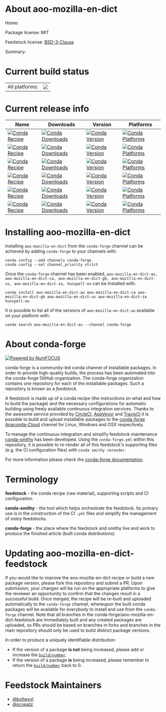 About aoo-mozilla-en-dict
=========================

Home: 

Package license: MIT

Feedstock license: [BSD-3-Clause](https://github.com/conda-forge/hunspell-en-feedstock/blob/master/LICENSE.txt)

Summary: 

Current build status
====================


<table><tr><td>All platforms:</td>
    <td>
      <a href="https://dev.azure.com/conda-forge/feedstock-builds/_build/latest?definitionId=5597&branchName=master">
        <img src="https://dev.azure.com/conda-forge/feedstock-builds/_apis/build/status/hunspell-en-feedstock?branchName=master">
      </a>
    </td>
  </tr>
</table>

Current release info
====================

| Name | Downloads | Version | Platforms |
| --- | --- | --- | --- |
| [![Conda Recipe](https://img.shields.io/badge/recipe-aoo--mozilla--en--dict--au-green.svg)](https://anaconda.org/conda-forge/aoo-mozilla-en-dict-au) | [![Conda Downloads](https://img.shields.io/conda/dn/conda-forge/aoo-mozilla-en-dict-au.svg)](https://anaconda.org/conda-forge/aoo-mozilla-en-dict-au) | [![Conda Version](https://img.shields.io/conda/vn/conda-forge/aoo-mozilla-en-dict-au.svg)](https://anaconda.org/conda-forge/aoo-mozilla-en-dict-au) | [![Conda Platforms](https://img.shields.io/conda/pn/conda-forge/aoo-mozilla-en-dict-au.svg)](https://anaconda.org/conda-forge/aoo-mozilla-en-dict-au) |
| [![Conda Recipe](https://img.shields.io/badge/recipe-aoo--mozilla--en--dict--ca-green.svg)](https://anaconda.org/conda-forge/aoo-mozilla-en-dict-ca) | [![Conda Downloads](https://img.shields.io/conda/dn/conda-forge/aoo-mozilla-en-dict-ca.svg)](https://anaconda.org/conda-forge/aoo-mozilla-en-dict-ca) | [![Conda Version](https://img.shields.io/conda/vn/conda-forge/aoo-mozilla-en-dict-ca.svg)](https://anaconda.org/conda-forge/aoo-mozilla-en-dict-ca) | [![Conda Platforms](https://img.shields.io/conda/pn/conda-forge/aoo-mozilla-en-dict-ca.svg)](https://anaconda.org/conda-forge/aoo-mozilla-en-dict-ca) |
| [![Conda Recipe](https://img.shields.io/badge/recipe-aoo--mozilla--en--dict--gb-green.svg)](https://anaconda.org/conda-forge/aoo-mozilla-en-dict-gb) | [![Conda Downloads](https://img.shields.io/conda/dn/conda-forge/aoo-mozilla-en-dict-gb.svg)](https://anaconda.org/conda-forge/aoo-mozilla-en-dict-gb) | [![Conda Version](https://img.shields.io/conda/vn/conda-forge/aoo-mozilla-en-dict-gb.svg)](https://anaconda.org/conda-forge/aoo-mozilla-en-dict-gb) | [![Conda Platforms](https://img.shields.io/conda/pn/conda-forge/aoo-mozilla-en-dict-gb.svg)](https://anaconda.org/conda-forge/aoo-mozilla-en-dict-gb) |
| [![Conda Recipe](https://img.shields.io/badge/recipe-aoo--mozilla--en--dict--us-green.svg)](https://anaconda.org/conda-forge/aoo-mozilla-en-dict-us) | [![Conda Downloads](https://img.shields.io/conda/dn/conda-forge/aoo-mozilla-en-dict-us.svg)](https://anaconda.org/conda-forge/aoo-mozilla-en-dict-us) | [![Conda Version](https://img.shields.io/conda/vn/conda-forge/aoo-mozilla-en-dict-us.svg)](https://anaconda.org/conda-forge/aoo-mozilla-en-dict-us) | [![Conda Platforms](https://img.shields.io/conda/pn/conda-forge/aoo-mozilla-en-dict-us.svg)](https://anaconda.org/conda-forge/aoo-mozilla-en-dict-us) |
| [![Conda Recipe](https://img.shields.io/badge/recipe-aoo--mozilla--en--dict--za-green.svg)](https://anaconda.org/conda-forge/aoo-mozilla-en-dict-za) | [![Conda Downloads](https://img.shields.io/conda/dn/conda-forge/aoo-mozilla-en-dict-za.svg)](https://anaconda.org/conda-forge/aoo-mozilla-en-dict-za) | [![Conda Version](https://img.shields.io/conda/vn/conda-forge/aoo-mozilla-en-dict-za.svg)](https://anaconda.org/conda-forge/aoo-mozilla-en-dict-za) | [![Conda Platforms](https://img.shields.io/conda/pn/conda-forge/aoo-mozilla-en-dict-za.svg)](https://anaconda.org/conda-forge/aoo-mozilla-en-dict-za) |
| [![Conda Recipe](https://img.shields.io/badge/recipe-hunspell--en-green.svg)](https://anaconda.org/conda-forge/hunspell-en) | [![Conda Downloads](https://img.shields.io/conda/dn/conda-forge/hunspell-en.svg)](https://anaconda.org/conda-forge/hunspell-en) | [![Conda Version](https://img.shields.io/conda/vn/conda-forge/hunspell-en.svg)](https://anaconda.org/conda-forge/hunspell-en) | [![Conda Platforms](https://img.shields.io/conda/pn/conda-forge/hunspell-en.svg)](https://anaconda.org/conda-forge/hunspell-en) |

Installing aoo-mozilla-en-dict
==============================

Installing `aoo-mozilla-en-dict` from the `conda-forge` channel can be achieved by adding `conda-forge` to your channels with:

```
conda config --add channels conda-forge
conda config --set channel_priority strict
```

Once the `conda-forge` channel has been enabled, `aoo-mozilla-en-dict-au, aoo-mozilla-en-dict-ca, aoo-mozilla-en-dict-gb, aoo-mozilla-en-dict-us, aoo-mozilla-en-dict-za, hunspell-en` can be installed with:

```
conda install aoo-mozilla-en-dict-au aoo-mozilla-en-dict-ca aoo-mozilla-en-dict-gb aoo-mozilla-en-dict-us aoo-mozilla-en-dict-za hunspell-en
```

It is possible to list all of the versions of `aoo-mozilla-en-dict-au` available on your platform with:

```
conda search aoo-mozilla-en-dict-au --channel conda-forge
```


About conda-forge
=================

[![Powered by
NumFOCUS](https://img.shields.io/badge/powered%20by-NumFOCUS-orange.svg?style=flat&colorA=E1523D&colorB=007D8A)](https://numfocus.org)

conda-forge is a community-led conda channel of installable packages.
In order to provide high-quality builds, the process has been automated into the
conda-forge GitHub organization. The conda-forge organization contains one repository
for each of the installable packages. Such a repository is known as a *feedstock*.

A feedstock is made up of a conda recipe (the instructions on what and how to build
the package) and the necessary configurations for automatic building using freely
available continuous integration services. Thanks to the awesome service provided by
[CircleCI](https://circleci.com/), [AppVeyor](https://www.appveyor.com/)
and [TravisCI](https://travis-ci.com/) it is possible to build and upload installable
packages to the [conda-forge](https://anaconda.org/conda-forge)
[Anaconda-Cloud](https://anaconda.org/) channel for Linux, Windows and OSX respectively.

To manage the continuous integration and simplify feedstock maintenance
[conda-smithy](https://github.com/conda-forge/conda-smithy) has been developed.
Using the ``conda-forge.yml`` within this repository, it is possible to re-render all of
this feedstock's supporting files (e.g. the CI configuration files) with ``conda smithy rerender``.

For more information please check the [conda-forge documentation](https://conda-forge.org/docs/).

Terminology
===========

**feedstock** - the conda recipe (raw material), supporting scripts and CI configuration.

**conda-smithy** - the tool which helps orchestrate the feedstock.
                   Its primary use is in the construction of the CI ``.yml`` files
                   and simplify the management of *many* feedstocks.

**conda-forge** - the place where the feedstock and smithy live and work to
                  produce the finished article (built conda distributions)


Updating aoo-mozilla-en-dict-feedstock
======================================

If you would like to improve the aoo-mozilla-en-dict recipe or build a new
package version, please fork this repository and submit a PR. Upon submission,
your changes will be run on the appropriate platforms to give the reviewer an
opportunity to confirm that the changes result in a successful build. Once
merged, the recipe will be re-built and uploaded automatically to the
`conda-forge` channel, whereupon the built conda packages will be available for
everybody to install and use from the `conda-forge` channel.
Note that all branches in the conda-forge/aoo-mozilla-en-dict-feedstock are
immediately built and any created packages are uploaded, so PRs should be based
on branches in forks and branches in the main repository should only be used to
build distinct package versions.

In order to produce a uniquely identifiable distribution:
 * If the version of a package **is not** being increased, please add or increase
   the [``build/number``](https://docs.conda.io/projects/conda-build/en/latest/resources/define-metadata.html#build-number-and-string).
 * If the version of a package **is** being increased, please remember to return
   the [``build/number``](https://docs.conda.io/projects/conda-build/en/latest/resources/define-metadata.html#build-number-and-string)
   back to 0.

Feedstock Maintainers
=====================

* [@bollwyvl](https://github.com/bollwyvl/)
* [@scopatz](https://github.com/scopatz/)

